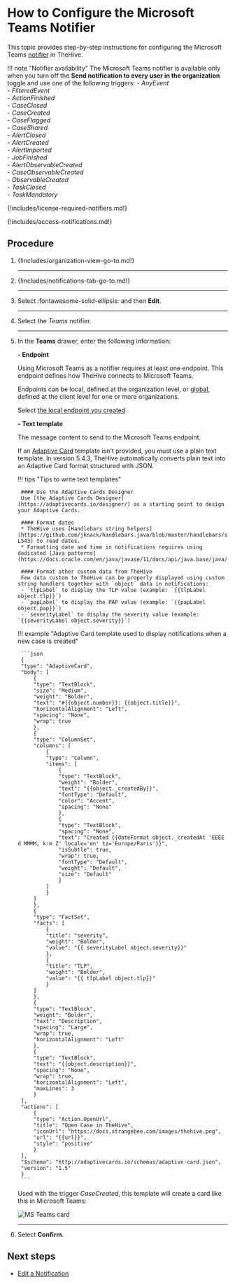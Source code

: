 # How to Configure the Microsoft Teams Notifier

This topic provides step-by-step instructions for configuring the Microsoft Teams [notifier](../about-notifications.md#notifiers) in TheHive.

!!! note "Notifier availability"
    The Microsoft Teams notifier is available only when you turn off the **Send notification to every user in the organization** toggle and use one of the following triggers:
    - *AnyEvent*  
    - *FilteredEvent*  
    - *ActionFinished*  
    - *CaseClosed*  
    - *CaseCreated*  
    - *CaseFlagged*  
    - *CaseShared*  
    - *AlertClosed*  
    - *AlertCreated*  
    - *AlertImported*  
    - *JobFinished*  
    - *AlertObservableCreated*  
    - *CaseObservableCreated*  
    - *ObservableCreated*  
    - *TaskClosed*  
    - *TaskMandatory*

{!includes/license-required-notifiers.md!}

{!includes/access-notifications.md!}

<h2>Procedure</h2>

1. {!includes/organization-view-go-to.md!}

    ---

2. {!includes/notifications-tab-go-to.md!}

    ---

3. Select :fontawesome-solid-ellipsis: and then **Edit**.

    ---

4. Select the *Teams* notifier.

    ---

5. In the **Teams** drawer, enter the following information:

    **- Endpoint**

    Using Microsoft Teams as a notifier requires at least one endpoint. This endpoint defines how TheHive connects to Microsoft Teams.

    Endpoints can be local, defined at the organization level, or [global](../../../../../administration/add-a-global-endpoint.md), defined at the client level for one or more organizations.

    Select [the local endpoint you created](../../manage-endpoints/add-teams-endpoint.md).

    **- Text template**

    The message content to send to the Microsoft Teams endpoint.

    If an [Adaptive Card](https://adaptivecards.io/) template isn't provided, you must use a plain text template. In version 5.4.3, TheHive automatically converts plain text into an Adaptive Card format structured with JSON.

    !!! tips "Tips to write text templates"
        
        #### Use the Adaptive Cards Designer
        Use [the Adaptive Cards Designer](https://adaptivecards.io/designer/) as a starting point to design your Adaptive Cards.
        
        #### Format dates
        * TheHive uses [Handlebars string helpers](https://github.com/jknack/handlebars.java/blob/master/handlebars/src/main/java/com/github/jknack/handlebars/helper/StringHelpers.java#L507-L543) to read dates.
        * Formatting date and time in notifications requires using dedicated [Java patterns](https://docs.oracle.com/en/java/javase/11/docs/api/java.base/java/text/SimpleDateFormat.html).

        #### Format other custom data from TheHive
        Few data custom to TheHive can be properly displayed using custom string handlers together with `object` data in notifications:  
        - `tlpLabel` to display the TLP value (example: `{{tlpLabel object.tlp}}`)  
        - `papLabel` to display the PAP value (example: `{{papLabel object.pap}}`)  
        - `severityLabel` to display the severity value (example: `{{severityLabel object.severity}}`)

    !!! example "Adaptive Card template used to display notifications when a new case is created"

        ```json
        {
        "type": "AdaptiveCard",
        "body": [
            {
            "type": "TextBlock",
            "size": "Medium",
            "weight": "Bolder",
            "text": "#{{object.number}}: {{object.title}}",
            "horizontalAlignment": "Left",
            "spacing": "None",
            "wrap": true
            },
            {
            "type": "ColumnSet",
            "columns": [
                {
                "type": "Column",
                "items": [
                    {
                    "type": "TextBlock",
                    "weight": "Bolder",
                    "text": "{{object._createdBy}}",
                    "fontType": "Default",
                    "color": "Accent",
                    "spacing": "None"
                    },
                    {
                    "type": "TextBlock",
                    "spacing": "None",
                    "text": "Created {{dateFormat object._createdAt 'EEEE d MMMM, k:m Z' locale='en' tz='Europe/Paris'}}",
                    "isSubtle": true,
                    "wrap": true,
                    "fontType": "Default",
                    "weight": "Default",
                    "size": "Default"
                    }
                ]
                }
            ]
            },
            {
            "type": "FactSet",
            "facts": [
                {
                "title": "severity",
                "weight": "Bolder",
                "value": "{{ severityLabel object.severity}}"
                },
                {
                "title": "TLP",
                "weight": "Bolder",
                "value": "{{ tlpLabel object.tlp}}"
                }
            ]
            },
            {
            "type": "TextBlock",
            "weight": "Bolder",
            "text": "Description",
            "spacing": "Large",
            "wrap": true,
            "horizontalAlignment": "Left"
            },
            {
            "type": "TextBlock",
            "text": "{{object.description}}",
            "spacing": "None",
            "wrap": true,
            "horizontalAlignment": "Left",
            "maxLines": 3
            }
        ],
        "actions": [
            {
            "type": "Action.OpenUrl",
            "title": "Open Case in TheHive",
            "iconUrl": "https://docs.strangebee.com/images/thehive.png",
            "url": "{{url}}",
            "style": "positive"
            }
        ],
        "$schema": "http://adaptivecards.io/schemas/adaptive-card.json",
        "version": "1.5"
        }
        ```
  
    Used with the trigger *CaseCreated*, this template will create a card like this in Microsoft Teams:

    ![MS Teams card](/thehive/images/user-guides/organization/notifications/organization-notifications-teams-2.png)

    ---

6. Select **Confirm**.

<h2>Next steps</h2>

* [Edit a Notification](../edit-a-notification.md)